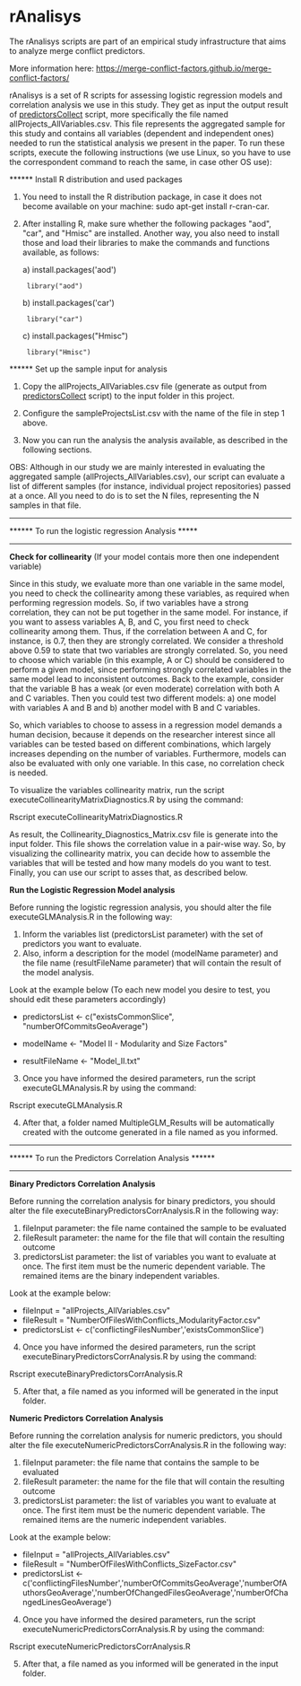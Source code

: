 # rAnalisys

The rAnalisys scripts are part of an empirical study infrastructure that aims to analyze merge conflict predictors.

More information here: https://merge-conflict-factors.github.io/merge-conflict-factors/

rAnalisys is a set of R scripts for assessing logistic regression models and correlation analysis we use in this study. They get as input the output result of <a href="https://github.com/merge-conflict-factors/predictorsCollect" title="">predictorsCollect</a> script, more specifically the file named allProjects_AllVariables.csv. This file represents the aggregated sample for this study and contains all variables (dependent and independent ones) needed to run the statistical analysis we present in the paper. To run these scripts, execute the following instructions (we use Linux, so you have to use the correspondent command to reach the same, in case other OS use):

****** Install R distribution and used packages
1) You need to install the R distribution package, in case it does not become available on your machine: sudo apt-get install r-cran-car.
2) After installing R, make sure whether the following packages "aod", "car", and "Hmisc" are installed. Another way, you also need to install those and load their libraries to make the commands and functions available, as follows:

     a) install.packages('aod')
     
        library("aod")
     
     b) install.packages('car')
     
        library("car")
     
     c) install.packages("Hmisc")
     
        library("Hmisc")
     

****** Set up the sample input for analysis

1) Copy the allProjects_AllVariables.csv file (generate as output from <a href="https://github.com/merge-conflict-factors/predictorsCollect" title="">predictorsCollect</a> script) to the input folder in this project.

2) Configure the sampleProjectsList.csv with the name of the file in step 1 above. 

3) Now you can run the analysis the analysis available, as described in the following sections.

OBS: Although in our study we are mainly interested in evaluating the aggregated sample (allProjects_AllVariables.csv), our script can evaluate a list of different samples (for instance, individual project repositories) passed at a once. All you need to do is to set the N files, representing the N samples in that file. 

****************************************************
****** To run the logistic regression Analysis *****
****************************************************
<b>Check for collinearity</b> (If your model contais more then one independent variable)

Since in this study, we evaluate more than one variable in the same model, you need to check the collinearity among these variables, as required when performing regression models. So, if two variables have a strong correlation, they can not be put together in the same model. For instance, if you want to assess variables A, B, and C, you first need to check collinearity among them. Thus, if the correlation between A and C, for instance, is 0.7, then they are strongly correlated. We consider a threshold above 0.59 to state that two variables are strongly correlated. So, you need to choose which variable (in this example, A or C) should be considered to perform a given model, since performing strongly correlated variables in the same model lead to inconsistent outcomes. Back to the example, consider that the variable B has a weak (or even moderate) correlation with both A and C variables. Then you could test two different models: a) one model with variables A and B and b) another model with B and C variables.

So, which variables to choose to assess in a regression model demands a human decision, because it depends on the researcher interest since all variables can be tested based on different combinations, which largely increases depending on the number of variables. Furthermore, models can also be evaluated with only one variable. In this case, no correlation check is needed. 
 
To visualize the variables collinearity matrix, run the script executeCollinearityMatrixDiagnostics.R by using the command: 

Rscript executeCollinearityMatrixDiagnostics.R


As result, the Collinearity_Diagnostics_Matrix.csv file is generate into the input folder. This file shows the correlation value in a pair-wise way. So, by visualizing the collinearity matrix, you can decide how to assemble the variables that will be tested and how many models do you want to test. Finally, you can use our script to asses that, as described below.

<b>Run the Logistic Regression Model analysis</b>

Before running the logistic regression analysis, you should alter the file executeGLMAnalysis.R in the following way:

1) Inform the variables list (predictorsList parameter) with the set of predictors you want to evaluate.
2) Also, inform a description for the model (modelName parameter) and the file name (resultFileName parameter) that will contain the result of the model analysis.

Look at the example below (To each new model you desire to test, you should edit these parameters accordingly)

- predictorsList <- c("existsCommonSlice", "numberOfCommitsGeoAverage")

- modelName <- "Model II - Modularity and Size Factors"

- resultFileName <- "Model_II.txt"

3) Once you have informed the desired parameters, run the script executeGLMAnalysis.R by using the command: 

Rscript executeGLMAnalysis.R

4) After that, a folder named MultipleGLM_Results will be automatically created with the outcome generated in a file named as you informed.  

********************************************************
****** To run the Predictors Correlation Analysis ******
********************************************************

<b> Binary Predictors Correlation Analysis </b>

Before running the correlation analysis for binary predictors, you should alter the file executeBinaryPredictorsCorrAnalysis.R in the following way:

1) fileInput parameter: the file name contained the sample to be evaluated 
2) fileResult parameter: the name for the file that will contain the resulting outcome 
3) predictorsList parameter: the list of variables you want to evaluate at once. The first item must be the numeric dependent variable. The remained items are the binary independent variables.

Look at the example below:

- fileInput = "allProjects_AllVariables.csv" 
- fileResult = "NumberOfFilesWithConflicts_ModularityFactor.csv"
- predictorsList <- c('conflictingFilesNumber','existsCommonSlice')

4) Once you have informed the desired parameters, run the script executeBinaryPredictorsCorrAnalysis.R by using the command: 

Rscript executeBinaryPredictorsCorrAnalysis.R

5) After that, a file named as you informed will be generated in the input folder.  


<b> Numeric Predictors Correlation Analysis </b>

Before running the correlation analysis for numeric predictors, you should alter the file executeNumericPredictorsCorrAnalysis.R in the following way:

1) fileInput parameter: the file name that contains the sample to be evaluated 
2) fileResult parameter: the name for the file that will contain the resulting outcome 
3) predictorsList parameter: the list of variables you want to evaluate at once. The first item must be the numeric dependent variable. The remained items are the numeric independent variables.

Look at the example below:

- fileInput = "allProjects_AllVariables.csv" 
- fileResult = "NumberOfFilesWithConflicts_SizeFactor.csv"
- predictorsList <- c('conflictingFilesNumber','numberOfCommitsGeoAverage','numberOfAuthorsGeoAverage','numberOfChangedFilesGeoAverage','numberOfChangedLinesGeoAverage')

4) Once you have informed the desired parameters, run the script executeNumericPredictorsCorrAnalysis.R by using the command: 

Rscript executeNumericPredictorsCorrAnalysis.R

5) After that, a file named as you informed will be generated in the input folder.  
